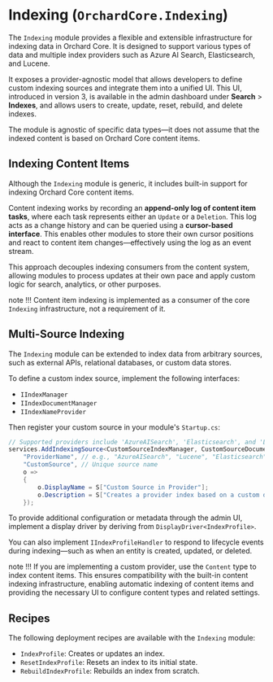 # Indexing (`OrchardCore.Indexing`)

The `Indexing` module provides a flexible and extensible infrastructure for indexing data in Orchard Core. It is designed to support various types of data and multiple index providers such as Azure AI Search, Elasticsearch, and Lucene.

It exposes a provider-agnostic model that allows developers to define custom indexing sources and integrate them into a unified UI. This UI, introduced in version 3, is available in the admin dashboard under **Search** > **Indexes**, and allows users to create, update, reset, rebuild, and delete indexes.

The module is agnostic of specific data types—it does not assume that the indexed content is based on Orchard Core content items.

## Indexing Content Items

Although the `Indexing` module is generic, it includes built-in support for indexing Orchard Core content items.

Content indexing works by recording an **append-only log of content item tasks**, where each task represents either an `Update` or a `Deletion`. This log acts as a change history and can be queried using a **cursor-based interface**. This enables other modules to store their own cursor positions and react to content item changes—effectively using the log as an event stream.

This approach decouples indexing consumers from the content system, allowing modules to process updates at their own pace and apply custom logic for search, analytics, or other purposes.

note !!!
     Content item indexing is implemented as a consumer of the core `Indexing` infrastructure, not a requirement of it.

## Multi-Source Indexing

The `Indexing` module can be extended to index data from arbitrary sources, such as external APIs, relational databases, or custom data stores.

To define a custom index source, implement the following interfaces:

- `IIndexManager`
- `IIndexDocumentManager`
- `IIndexNameProvider`

Then register your custom source in your module's `Startup.cs`:

```csharp
// Supported providers include 'AzureAISearch', 'Elasticsearch', and 'Lucene'.
services.AddIndexingSource<CustomSourceIndexManager, CustomSourceDocumentIndexManager, CustomSourceIndexNameProvider>(
    "ProviderName", // e.g., "AzureAISearch", "Lucene", "Elasticsearch"
    "CustomSource", // Unique source name
    o =>
    {
        o.DisplayName = S["Custom Source in Provider"];
        o.Description = S["Creates a provider index based on a custom data source."];
    });
```

To provide additional configuration or metadata through the admin UI, implement a display driver by deriving from `DisplayDriver<IndexProfile>`.

You can also implement `IIndexProfileHandler` to respond to lifecycle events during indexing—such as when an entity is created, updated, or deleted.

note !!!
     If you are implementing a custom provider, use the `Content` type to index content items. This ensures compatibility with the built-in content indexing infrastructure, enabling automatic indexing of content items and providing the necessary UI to configure content types and related settings.

## Recipes

The following deployment recipes are available with the `Indexing` module:

- `IndexProfile`: Creates or updates an index.
- `ResetIndexProfile`: Resets an index to its initial state.
- `RebuildIndexProfile`: Rebuilds an index from scratch.
